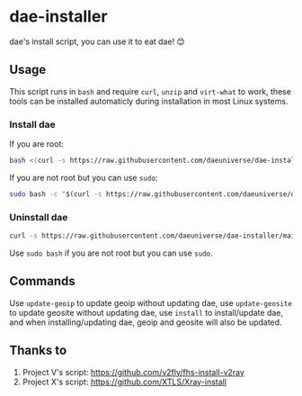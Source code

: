 # dae-installer
dae's install script, you can use it to eat dae! 😊

## Usage

This script runs in `bash` and require `curl`, `unzip` and `virt-what` to work, these tools can be installed automaticly during installation in most Linux systems.

### Install dae

If you are root:

```sh
bash <(curl -s https://raw.githubusercontent.com/daeuniverse/dae-installer/main/installer.sh) install
```

If you are not root but you can use `sudo`:

```sh
sudo bash -c "$(curl -s https://raw.githubusercontent.com/daeuniverse/dae-installer/main/installer.sh)" @ install
```

### Uninstall dae

```sh
curl -s https://raw.githubusercontent.com/daeuniverse/dae-installer/main/uninstaller.sh | bash
```

Use `sudo bash` if you are not root but you can use `sudo`.

## Commands

Use `update-geoip` to update geoip without updating dae, use `update-geosite` to update geosite without updating dae, use `install` to install/update dae, and when installing/updating dae, geoip and geosite will also be updated.

## Thanks to

1. Project V's script: https://github.com/v2fly/fhs-install-v2ray
2. Project X's script: https://github.com/XTLS/Xray-install